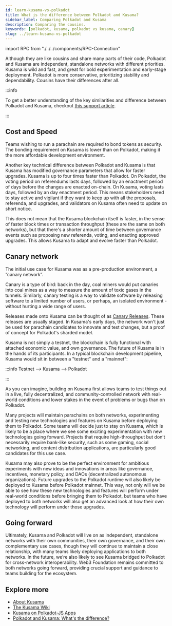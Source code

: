 ```yaml
---
id: learn-kusama-vs-polkadot
title: What is the difference between Polkadot and Kusama?
sidebar_label: Comparing Polkadot and Kusama
description: Comparing the cousins.
keywords: [polkadot, kusama, polkadot vs kusama, canary]
slug: ../learn-kusama-vs-polkadot
---
```


import RPC from "./../../components/RPC-Connection"

Although they are like cousins and share many parts of their code, Polkadot and Kusama are
independent, standalone networks with different priorities. Kusama is wild and fast, and great for
bold experimentation and early-stage deployment. Polkadot is more conservative, prioritizing
stability and dependability. Cousins have their differences after all.

:::info

To get a better understanding of the key similarities and difference between Polkadot and Kusama,
checkout
[this support article](https://support.polkadot.network/support/solutions/articles/65000182146-kusama-and-polkadot-what-s-the-difference-).

:::

## Cost and Speed

Teams wishing to run a parachain are required to bond tokens as security. The bonding requirement on
Kusama is lower than on Polkadot, making it the more affordable development environment.

Another key technical difference between Polkadot and Kusama is that Kusama has modified governance
parameters that allow for faster upgrades. Kusama is up to four times faster than Polkadot. On
Polkadot, the voting period on referendums lasts
<RPC network="polkadot" path="consts.democracy.votingPeriod" defaultValue={403200} filter="blocksToDays"/>
days, followed by an enactment period of
<RPC network="polkadot" path="consts.democracy.enactmentPeriod" defaultValue={403200} filter="blocksToDays"/>
days before the changes are enacted on-chain. On Kusama, voting lasts
<RPC network="kusama" path="consts.democracy.votingPeriod" defaultValue={100,800} filter="blocksToDays"/>
days, followed by an
<RPC network="kusama" path="consts.democracy.enactmentPeriod" defaultValue={115,200} filter="blocksToDays"/>
day enactment period. This means stakeholders need to stay active and vigilant if they want to keep
up with all the proposals, referenda, and upgrades, and validators on Kusama often need to update on
short notice.

This does not mean that the Kusama blockchain itself is faster, in the sense of faster block times
or transaction throughput (these are the same on both networks), but that there's a shorter amount
of time between governance events such as proposing new referenda, voting, and enacting approved
upgrades. This allows Kusama to adapt and evolve faster than Polkadot.

## Canary network

The initial use case for Kusama was as a pre-production environment, a “canary network”.

Canary is a type of bird: back in the day, coal miners would put canaries into coal mines as a way
to measure the amount of toxic gases in the tunnels. Similarly, canary testing is a way to validate
software by releasing software to a limited number of users, or perhaps, an isolated environment -
without hurting a wide range of users.

Releases made onto Kusama can be thought of as
[Canary Releases](https://martinfowler.com/bliki/CanaryRelease.html). These releases are usually
staged. In Kusama's early days, the network won't just be used for parachain candidates to innovate
and test changes, but a proof of concept for Polkadot's sharded model.

Kusama is not simply a testnet, the blockchain is fully functional with attached economic value, and
own governance. The future of Kusama is in the hands of its participants. In a typical blockchain
development pipeline, Kusama would sit in between a "testnet" and a "mainnet":

:::info Testnet --> Kusama --> Polkadot

:::

As you can imagine, building on Kusama first allows teams to test things out in a live, fully
decentralized, and community-controlled network with real-world conditions and lower stakes in the
event of problems or bugs than on Polkadot.

Many projects will maintain parachains on both networks, experimenting and testing new technologies
and features on Kusama before deploying them to Polkadot. Some teams will decide just to stay on
Kusama, which is likely to be a place where we see some exciting experimentation with new
technologies going forward. Projects that require high-throughput but don’t necessarily require
bank-like security, such as some gaming, social networking, and content distribution applications,
are particularly good candidates for this use case.

Kusama may also prove to be the perfect environment for ambitious experiments with new ideas and
innovations in areas like governance, incentives, monetary policy, and DAOs (decentralized
autonomous organizations). Future upgrades to the Polkadot runtime will also likely be deployed to
Kusama before Polkadot mainnet. This way, not only will we be able to see how these new technologies
and features will perform under real-world conditions before bringing them to Polkadot, but teams
who have deployed to both networks will also get an advanced look at how their own technology will
perform under those upgrades.

## Going forward

Ultimately, Kusama and Polkadot will live on as independent, standalone networks with their own
communities, their own governance, and their own complementary use cases, though they will continue
to maintain a close relationship, with many teams likely deploying applications to both networks. In
the future, we’re also likely to see Kusama bridged to Polkadot for cross-network interoperability.
Web3 Foundation remains committed to both networks going forward, providing crucial support and
guidance to teams building for the ecosystem.

## Explore more

- [About Kusama](https://kusama.network)
- [The Kusama Wiki](https://guide.kusama.network)
- [Kusama on Polkadot-JS Apps](https://kusama.dotapps.io)
- [Polkadot and Kusama: What's the difference?](https://support.polkadot.network/support/solutions/articles/65000182146-kusama-and-polkadot-what-s-the-difference-)
